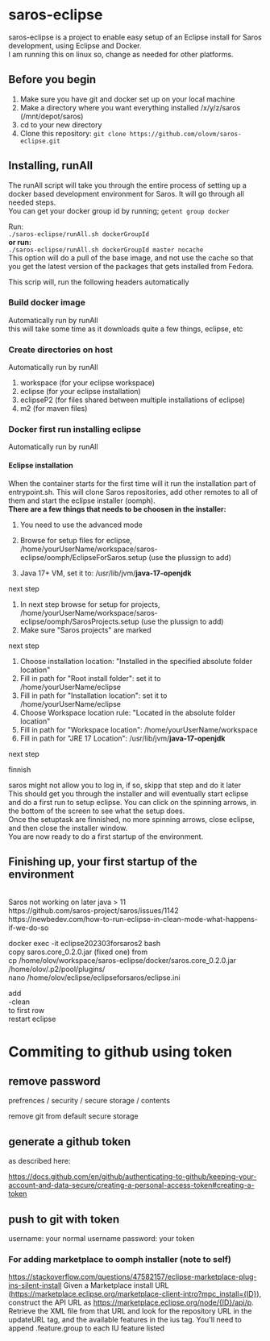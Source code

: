 # saros-eclipse
saros-eclipse is a project to enable easy setup of an Eclipse install for Saros development, using Eclipse and Docker.</br>
I am running this on linux so, change as needed for other platforms.

## Before you begin
1. Make sure you have git and docker set up on your local machine
2. Make a directory where you want everything installed /x/y/z/saros (/mnt/depot/saros)
3. cd to your new directory
3. Clone this repository: `git clone https://github.com/olovm/saros-eclipse.git`



## Installing, runAll
The runAll script will take you through the entire process of setting up a docker based development environment for Saros. It will go through all needed steps. </br>
You can get your docker group id by running;
`getent group docker`

Run:</br>
`./saros-eclipse/runAll.sh dockerGroupId`</br>
**or run:**</br>
`./saros-eclipse/runAll.sh dockerGroupId master nocache`</br>
This option will do a pull of the base image, and not use the cache so that you get the latest version of the packages that gets installed from Fedora.

This scrip will, run the following headers automatically

### Build docker image
Automatically run by runAll<br>
this will take some time as it downloads quite a few things, eclipse, etc

### Create directories on host 
Automatically run by runAll<br>
1. workspace (for your eclipse workspace)
2. eclipse (for your eclipse installation)
3. eclipseP2 (for files shared between multiple installations of eclipse)
4. m2 (for maven files)

### Docker first run installing eclipse
Automatically run by runAll<br>

#### Eclipse installation
When the container starts for the first time will it run the installation part of entrypoint.sh. This will
clone Saros repositories, add other remotes to all of them and start the eclipse installer (oomph). </br>
**There are a few things that needs to be choosen in the installer:**

 1. You need to use the advanced mode 
 
 1. Browse for setup files for eclipse, /home/yourUserName/workspace/saros-eclipse/oomph/EclipseForSaros.setup (use the plussign to add)
 2. Java 17+ VM, set it to: /usr/lib/jvm/**java-17-openjdk**
 
 next step
 
 1. In next step browse for setup for projects, /home/yourUserName/workspace/saros-eclipse/oomph/SarosProjects.setup (use the plussign to add)
 2. Make sure "Saros projects" are marked

 next step
 
 1. Choose installation location: "Installed in the specified absolute folder location"
 2. Fill in path for "Root install folder": set it to /home/yourUserName/eclipse
 6. Fill in path for "Installation location": set it to /home/yourUserName/eclipse
 5. Choose Workspace location rule: "Located in the absolute folder location"
 6. Fill in path for "Workspace location": /home/yourUserName/workspace
 7. Fill in path for "JRE 17 Location": /usr/lib/jvm/**java-17-openjdk**
 
 next step
 
 finnish
 
 saros might not allow you to log in, if so, skipp that step and do it later
<br>
This should get you through the installer and will eventually start eclipse and do a first run to setup eclipse. 
You can click on the spinning arrows, in the bottom of the screen to see what the setup does.
<br>
Once the setuptask are finnished, no more spinning arrows, close eclipse, and then close the installer window. 
<br>
You are now ready to do a first startup of the environment. 


## Finishing up, your first startup of the environment
</br>
Saros not working on later java > 11 </br>
https://github.com/saros-project/saros/issues/1142</br>
https://newbedev.com/how-to-run-eclipse-in-clean-mode-what-happens-if-we-do-so</br>

 docker exec  -it eclipse202303forsaros2 bash</br>
 copy saros.core_0.2.0.jar (fixed one) from </br>
 cp /home/olov/workspace/saros-eclipse/docker/saros.core_0.2.0.jar /home/olov/.p2/pool/plugins/</br>
 nano /home/olov/eclipse/eclipseforsaros/eclipse.ini</br>
  
add </br>
 -clean</br>
to first row</br>
restart eclipse</br>

# Commiting to github using token
## remove password 
 prefrences / security / secure storage / contents
 
remove git from default secure storage

## generate a github token
as described here:

https://docs.github.com/en/github/authenticating-to-github/keeping-your-account-and-data-secure/creating-a-personal-access-token#creating-a-token

## push to git with token
username: your normal username
password: your token


### For adding marketplace to oomph installer (note to self)
https://stackoverflow.com/questions/47582157/eclipse-marketplace-plug-ins-silent-install
Given a Marketplace install URL (https://marketplace.eclipse.org/marketplace-client-intro?mpc_install={ID}), construct the API URL as https://marketplace.eclipse.org/node/{ID}/api/p. Retrieve the XML file from that URL and look for the repository URL in the updateURL tag, and the available features in the ius tag. You'll need to append .feature.group to each IU feature listed
